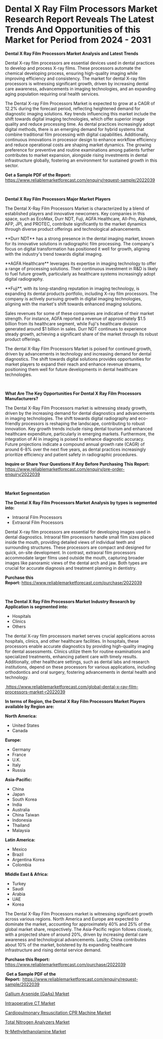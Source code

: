 <p><h1>Dental X Ray Film Processors Market Research Report Reveals The Latest Trends And Opportunities of this Market for Period from 2024 - 2031</h1></p><p><strong>Dental X Ray Film Processors Market Analysis and Latest Trends</strong></p>
<p><p>Dental X-ray film processors are essential devices used in dental practices to develop and process X-ray films. These processors automate the chemical developing process, ensuring high-quality imaging while improving efficiency and consistency. The market for dental X-ray film processors is witnessing significant growth, driven by increasing dental care awareness, advancements in imaging technologies, and an expanding aging population requiring oral health services.</p><p>The Dental X-ray Film Processors Market is expected to grow at a CAGR of 12.2% during the forecast period, reflecting heightened demand for diagnostic imaging solutions. Key trends influencing this market include the shift towards digital imaging technologies, which offer superior image quality and reduce processing time. As dental practices increasingly adopt digital methods, there is an emerging demand for hybrid systems that combine traditional film processing with digital capabilities. Additionally, continuous innovations in processor design to enhance workflow efficiency and reduce operational costs are shaping market dynamics. The growing preference for preventive and routine examinations among patients further contributes to market expansion, alongside rising investments in dental infrastructure globally, fostering an environment for sustained growth in this sector.</p></p>
<p><strong>Get a Sample PDF of the Report:&nbsp;</strong> <a href="https://www.reliablemarketforecast.com/enquiry/request-sample/2022039?utm_campaign=1080&utm_medium=2&utm_source=Github&utm_content=ia&utm_term=28102024&utm_id=dental-x-ray-film-processors">https://www.reliablemarketforecast.com/enquiry/request-sample/2022039</a></p>
<p>&nbsp;</p>
<p><strong>Dental X Ray Film Processors Major Market Players</strong></p>
<p><p>The Dental X-Ray Film Processors Market is characterized by a blend of established players and innovative newcomers. Key companies in this space, such as EcoMax, Durr NDT, Fuji, AGFA Healthcare, All-Pro, Alphatek, AFP, JPI, and PROTEC, contribute significantly to the market dynamics through diverse product offerings and technological advancements.</p><p>**Durr NDT** has a strong presence in the dental imaging market, known for its innovative solutions in radiographic film processing. The company's focus on digital transformation has positioned it well for growth, aligning with the industry's trend towards digital imaging.</p><p>**AGFA Healthcare** leverages its expertise in imaging technology to offer a range of processing solutions. Their continuous investment in R&D is likely to fuel future growth, particularly as healthcare systems increasingly adopt digital radiography.</p><p>**Fuji**, with its long-standing reputation in imaging technology, is expanding its dental products portfolio, including X-ray film processors. The company is actively pursuing growth in digital imaging technologies, aligning with the market's shift towards enhanced imaging solutions.</p><p>Sales revenues for some of these companies are indicative of their market strength. For instance, AGFA reported a revenue of approximately $1.5 billion from its healthcare segment, while Fuji's healthcare division generated around $1 billion in sales. Durr NDT continues to experience steady growth, achieving a significant share of the market through its robust product offerings.</p><p>The dental X-Ray Film Processors Market is poised for continued growth, driven by advancements in technology and increasing demand for dental diagnostics. The shift towards digital solutions provides opportunities for market players to expand their reach and enhance revenue streams, positioning them well for future developments in dental healthcare technologies.</p></p>
<p>&nbsp;</p>
<p><strong>What Are The Key Opportunities For Dental X Ray Film Processors Manufacturers?</strong></p>
<p><p>The Dental X-Ray Film Processors market is witnessing steady growth, driven by the increasing demand for dental diagnostics and advancements in imaging technologies. The shift towards digital radiography and eco-friendly processors is reshaping the landscape, contributing to robust innovation. Key growth trends include rising dental tourism and enhanced healthcare expenditure, particularly in emerging markets. Furthermore, the integration of AI in imaging is poised to enhance diagnostic accuracy. Future projections indicate a compound annual growth rate (CAGR) of around 6-8% over the next five years, as dental practices increasingly prioritize efficiency and patient safety in radiographic procedures.</p></p>
<p><strong>Inquire or Share Your Questions If Any Before Purchasing This Report:</strong> <a href="https://www.reliablemarketforecast.com/enquiry/pre-order-enquiry/2022039?utm_campaign=1080&utm_medium=2&utm_source=Github&utm_content=ia&utm_term=28102024&utm_id=dental-x-ray-film-processors">https://www.reliablemarketforecast.com/enquiry/pre-order-enquiry/2022039</a></p>
<p>&nbsp;</p>
<p><strong>Market Segmentation</strong></p>
<p><strong>The Dental X Ray Film Processors Market Analysis by types is segmented into:</strong></p>
<p><ul><li>Intraoral Film Processors</li><li>Extraoral Film Processors</li></ul></p>
<p><p>Dental X-ray film processors are essential for developing images used in dental diagnostics. Intraoral film processors handle small film sizes placed inside the mouth, providing detailed views of individual teeth and surrounding structures. These processors are compact and designed for quick, on-site development. In contrast, extraoral film processors accommodate larger films used outside the mouth, capturing broader images like panoramic views of the dental arch and jaw. Both types are crucial for accurate diagnosis and treatment planning in dentistry.</p></p>
<p><strong>Purchase this Report:&nbsp;</strong><a href="https://www.reliablemarketforecast.com/purchase/2022039?utm_campaign=1080&utm_medium=2&utm_source=Github&utm_content=ia&utm_term=28102024&utm_id=dental-x-ray-film-processors">https://www.reliablemarketforecast.com/purchase/2022039</a></p>
<p>&nbsp;</p>
<p><strong>The Dental X Ray Film Processors Market Industry Research by Application is segmented into:</strong></p>
<p><ul><li>Hospitals</li><li>Clinics</li><li>Others</li></ul></p>
<p><p>The dental X-ray film processors market serves crucial applications across hospitals, clinics, and other healthcare facilities. In hospitals, these processors enable accurate diagnostics by providing high-quality imaging for dental assessments. Clinics utilize them for routine examinations and specialized treatments, enhancing patient care with timely results. Additionally, other healthcare settings, such as dental labs and research institutions, depend on these processors for various applications, including orthodontics and oral surgery, fostering advancements in dental health and technology.</p></p>
<p><a href="https://www.reliablemarketforecast.com/global-dental-x-ray-film-processors-market-r2022039?utm_campaign=1080&utm_medium=2&utm_source=Github&utm_content=ia&utm_term=28102024&utm_id=dental-x-ray-film-processors">&nbsp;https://www.reliablemarketforecast.com/global-dental-x-ray-film-processors-market-r2022039</a></p>
<p><strong>In terms of Region, the Dental X Ray Film Processors Market Players available by Region are:</strong></p>
<p>
    <p> <strong> North America: </strong>
        <ul>
            <li>United States</li>
            <li>Canada</li>
        </ul>
        </p> 
    <p> <strong> Europe: </strong>
        <ul>
            <li>Germany</li>
            <li>France</li>
            <li>U.K.</li>
            <li>Italy</li>
            <li>Russia</li>
        </ul>
        </p> 
    <p> <strong> Asia-Pacific: </strong>
        <ul>
            <li>China</li>
            <li>Japan</li>
            <li>South Korea</li>
            <li>India</li>
            <li>Australia</li>
            <li>China Taiwan</li>
            <li>Indonesia</li>
            <li>Thailand</li>
            <li>Malaysia</li>
        </ul>
        </p> 
    <p> <strong> Latin America: </strong>
        <ul>
            <li>Mexico</li>
            <li>Brazil</li>
            <li>Argentina Korea</li>
            <li>Colombia</li>
        </ul>
        </p> 
    <p> <strong> Middle East & Africa: </strong>
        <ul>
            <li>Turkey</li>
            <li>Saudi</li>
            <li>Arabia</li>
            <li>UAE</li>
            <li>Korea</li>
        </ul>
    </p>
    </p>
<p><p>The Dental X-Ray Film Processors market is witnessing significant growth across various regions. North America and Europe are expected to dominate the market, accounting for approximately 40% and 25% of the global market share, respectively. The Asia-Pacific region follows closely, with a projected share of around 20%, driven by increasing dental care awareness and technological advancements. Lastly, China contributes about 10% of the market, bolstered by its expanding healthcare infrastructure and rising dental service demand.</p></p>
<p><strong>Purchase this Report: </strong><a href="https://www.reliablemarketforecast.com/purchase/2022039?utm_campaign=1080&utm_medium=2&utm_source=Github&utm_content=ia&utm_term=28102024&utm_id=dental-x-ray-film-processors">https://www.reliablemarketforecast.com/purchase/2022039</a></p>
<p>&nbsp;<strong>Get a Sample PDF of the Report:&nbsp;&nbsp;</strong><a href="https://www.reliablemarketforecast.com/enquiry/request-sample/2022039?utm_campaign=1080&utm_medium=2&utm_source=Github&utm_content=ia&utm_term=28102024&utm_id=dental-x-ray-film-processors">https://www.reliablemarketforecast.com/enquiry/request-sample/2022039</a></p>
<p><strong></strong></p>
<p><p><a href="https://www.linkedin.com/pulse/gallium-arsenide-gaas-market-trends-focusing-insight-forecast-guaue?utm_campaign=1080&utm_medium=2&utm_source=Github&utm_content=ia&utm_term=28102024&utm_id=dental-x-ray-film-processors">Gallium Arsenide (GaAs) Market</a></p><p><a href="https://github.com/anidillnagatat/Market-Research-Report-List-1/blob/main/intraoperative-ct-market.md?utm_campaign=1080&utm_medium=2&utm_source=Github&utm_content=ia&utm_term=28102024&utm_id=dental-x-ray-film-processors">Intraoperative CT Market</a></p><p><a href="https://github.com/lallietva4l/Market-Research-Report-List-1/blob/main/cardiopulmonary-resuscitation-cpr-machine-market.md?utm_campaign=1080&utm_medium=2&utm_source=Github&utm_content=ia&utm_term=28102024&utm_id=dental-x-ray-film-processors">Cardiopulmonary Resuscitation CPR Machine Market</a></p><p><a href="https://www.linkedin.com/pulse/global-total-nitrogen-analyzers-market-focus-product-type-sbpjc?utm_campaign=1080&utm_medium=2&utm_source=Github&utm_content=ia&utm_term=28102024&utm_id=dental-x-ray-film-processors">Total Nitrogen Analyzers Market</a></p><p><a href="https://www.linkedin.com/pulse/n-methylethanolamine-revenue-growth-report-2024-2031-zakupka-qiwce?utm_campaign=1080&utm_medium=2&utm_source=Github&utm_content=ia&utm_term=28102024&utm_id=dental-x-ray-film-processors">N-Methylethanolamine Market</a></p></p>